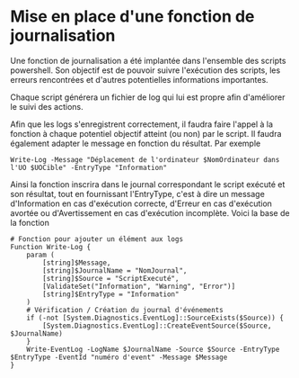# **Mise en place d'une fonction de journalisation**
Une fonction de journalisation a été implantée dans l'ensemble des scripts powershell. Son objectif est de pouvoir suivre l'exécution des scripts, les erreurs rencontrées et d'autres potentielles informations importantes.

Chaque script générera un fichier de log qui lui est propre afin d'améliorer le suivi des actions. 

Afin que les logs s'enregistrent correctement, il faudra faire l'appel à la fonction à chaque potentiel objectif atteint (ou non) par le script. Il faudra également adapter le message en fonction du résultat. 
Par exemple
```
Write-Log -Message "Déplacement de l'ordinateur $NomOrdinateur dans l'UO $UOCible" -EntryType "Information"
```

Ainsi la fonction inscrira dans le journal correspondant le script exécuté et son résultat, tout en fournissant l'EntryType, c'est à dire un message d'Information en cas d'exécution correcte, d'Erreur en cas d'exécution avortée ou d'Avertissement en cas d'exécution incomplète.
Voici la base de la fonction

```
# Fonction pour ajouter un élément aux logs
Function Write-Log {
    param (
        [string]$Message,
        [string]$JournalName = "NomJournal",
        [string]$Source = "ScriptExecuté",
        [ValidateSet("Information", "Warning", "Error")]
        [string]$EntryType = "Information"
    )
    # Vérification / Création du journal d'événements
    if (-not [System.Diagnostics.EventLog]::SourceExists($Source)) {
        [System.Diagnostics.EventLog]::CreateEventSource($Source, $JournalName)
    }    
    Write-EventLog -LogName $JournalName -Source $Source -EntryType $EntryType -EventId "numéro d'event" -Message $Message
}
```